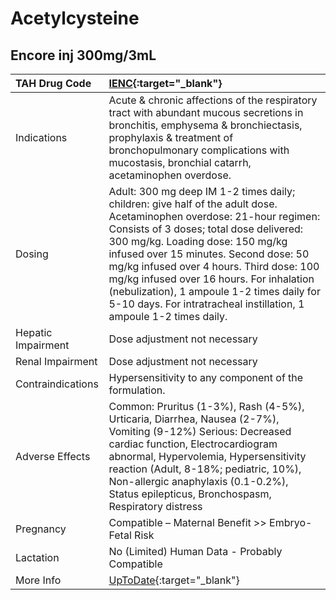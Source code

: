 # Acetylcysteine

## Encore inj 300mg/3mL

| TAH Drug Code      | [IENC](https://www.tahsda.org.tw/drugs/hissearch.php?drug_code=IENC){:target="_blank"}                                                                                                                                                                                                                                                                                                                                                                    |
|:-------------------|:----------------------------------------------------------------------------------------------------------------------------------------------------------------------------------------------------------------------------------------------------------------------------------------------------------------------------------------------------------------------------------------------------------------------------------------------------------|
| Indications        | Acute & chronic affections of the respiratory tract with abundant mucous secretions in bronchitis, emphysema & bronchiectasis, prophylaxis & treatment of bronchopulmonary complications with mucostasis, bronchial catarrh, acetaminophen overdose.                                                                                                                                                                                                      |
| Dosing             | Adult: 300 mg deep IM 1-2 times daily; children: give half of the adult dose. Acetaminophen overdose: 21-hour regimen: Consists of 3 doses; total dose delivered: 300 mg/kg. Loading dose: 150 mg/kg infused over 15 minutes. Second dose: 50 mg/kg infused over 4 hours. Third dose: 100 mg/kg infused over 16 hours. For inhalation (nebulization), 1 ampoule 1-2 times daily for 5-10 days. For intratracheal instillation, 1 ampoule 1-2 times daily. |
| Hepatic Impairment | Dose adjustment not necessary                                                                                                                                                                                                                                                                                                                                                                                                                             |
| Renal Impairment   | Dose adjustment not necessary                                                                                                                                                                                                                                                                                                                                                                                                                             |
| Contraindications  | Hypersensitivity to any component of the formulation.                                                                                                                                                                                                                                                                                                                                                                                                     |
| Adverse Effects    | Common: Pruritus (1-3%), Rash (4-5%), Urticaria, Diarrhea, Nausea (2-7%), Vomiting (9-12%) Serious: Decreased cardiac function, Electrocardiogram abnormal, Hypervolemia, Hypersensitivity reaction (Adult, 8-18%; pediatric, 10%), Non-allergic anaphylaxis (0.1-0.2%), Status epilepticus, Bronchospasm, Respiratory distress                                                                                                                           |
| Pregnancy          | Compatible – Maternal Benefit >> Embryo-Fetal Risk                                                                                                                                                                                                                                                                                                                                                                                                        |
| Lactation          | No (Limited) Human Data - Probably Compatible                                                                                                                                                                                                                                                                                                                                                                                                             |
| More Info          | [UpToDate](https://www.uptodate.com/contents/acetylcysteine-drug-information){:target="_blank"}                                                                                                                                                                                                                                                                                                                                                           |

